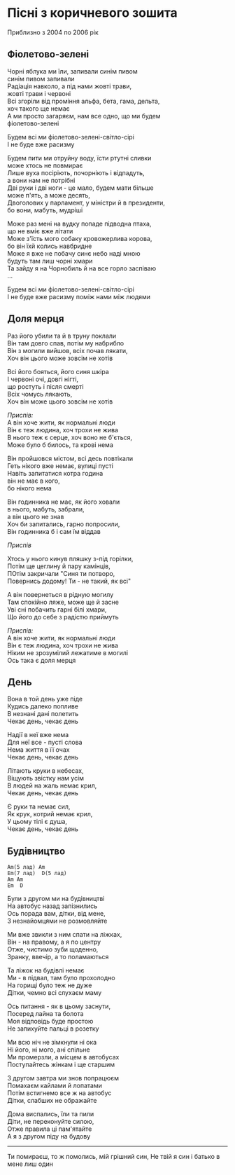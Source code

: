# Пісні з коричневого зошита

Приблизно з 2004 по 2006 рік

## Фіолетово-зелені

Чорні яблука ми їли, запивали синім пивом  
синім пивом запивали  
Радіація навколо, а під нами жовті трави,  
жовті трави і червоні  
Всі згоріли від проміння альфа, бета, гама, дельта,  
хоч такого ще немає  
А ми просто загаряєм, нам все одно, що ми будем  
фіолетово-зелені  
  
Будем всі ми фіолетово-зелені-світло-сірі  
І не буде вже расизму  
  
Будем пити ми отруйну воду, їсти ртутні сливки  
може хтось не повмирає  
Лише вуха посіріють, почорніють і відпадуть,  
а вони нам не потрібні  
Дві руки і дві ноги - це мало, будем мати більше  
може п'ять, а може десять,  
Двоголових у парламент, у міністри й в президенти,  
бо вони, мабуть, мудріші  
  
Може раз мені на вудку попаде підводна птаха,  
що не вміє вже літати  
Може з'їсть мого собаку кровожерлива корова,  
бо він їхй колись навбридне  
Може я вже не побачу синє небо наді мною  
будуть там лиш чорні хмари  
Та зайду я на Чорнобиль й на все горло заспіваю  
...  
  
Будем всі ми фіолетово-зелені-світло-сірі  
І не буде вже расизму поміж нами між людями  

## Доля мерця

Раз його убили та й в труну поклали  
Він там довго спав, потім му набрибло  
Він з могили вийшов, всіх почав лякати,  
Хоч він цього може зовсім не хотів  
  
Всі його бояться, його синя шкіра  
І червоні очі, довгі нігті,   
що ростуть і після смерті  
Всіх чомусь лякають,  
Хоч він може цього зовсім не хотів  
  
_Приспів:_  
А він хоче жити, як нормальні люди  
Він є теж людина, хоч трохи не жива  
В нього теж є серце, хоч воно не б'ється,  
Може було б билось, та крові нема  
  
Він пройшовся містом, всі десь повтікали  
Геть нікого вже немає, вулиці пусті  
Навіть запитатися котра година   
він не має в кого,   
бо нікого нема  
  
Він годинника не має, як його ховали  
в нього, мабуть, забрали,   
а він цього не знав  
Хоч би запитались, гарно попросили,  
Він годинника б і сам їм віддав  
  
_Приспів_  
  
Хтось у нього кинув пляшку з-під горілки,  
Потім ще цеглину й пару камінців,  
ПОтім закричали "Синя ти потворо,  
Повернись додому! Ти - не такий, як всі"  
  
А він повернеться в рідную могилу  
Там спокійно ляже, може ще й засне  
Уві сні побачить гарні білі хмари,  
Що його до себе з радістю приймуть  
  
_Приспів:_  
А він хоче жити, як нормальні люди  
Він є теж людина, хоч трохи не жива  
Ніким не зрозумілий лежатиме в могилі  
Ось така є доля мерця  
  
## День

Вона в той день уже піде  
Кудись далеко попливе  
В незнані дані полетить  
Чекає день, чекає день  
  
Надії в неї вже нема  
Для неї все - пусті слова  
Нема життя в її очах  
Чекає день, чекає день  
  
Літають круки в небесах,  
Віщують звістку нам усім  
В людей на жаль немає крил,  
Чекає день, чекає день  
  
Є руки та немає сил,  
Як крук, котрий немає крил,  
У цьому тілі є душа,  
Чекає день, чекає день  

## Будівництво

    Am(5 лад) Am
    Em(7 лад)  D(5 лад)
    Am Am
    Em  D

Були з другом ми на будівництві  
На автобус назад запізнились  
Ось порада вам, дітки, від мене,  
З незнайомцями не розмовляйте  
  
Ми вже звикли з ним спати на ліжках,  
Він - на правому, а я по центру  
Отже, чистимо зуби щоденно,  
Зранку, ввечір, а то поламаються  
  
Та ліжок на будівлі немає  
Ми - в підвал, там було прохолодно  
На горищі було теж не дуже  
Дітки, чемно всі слухаєм маму  
  
Ось питання - як в цьому заснути,  
Посеред лайна та болота  
Моя відповідь буде простою  
Не запихуйте пальці в розетку  
  
Ми всю ніч не зімкнули ні ока  
Ні його, ні мого, ані спільне  
Ми промерзли, а місцем в автобусах  
Поступайтесь жінкам і ще старшим  
  
З другом завтра ми знов попрацюєм  
Помахаєм кайлами й лопатами  
Потім встигнемо все ж на автобус  
Дітки, слабших не ображайте  
  
Дома виспались, їли та пили  
Діти, не переконуйте силою,  
Отже правила ці пам'ятайте  
А я з другом піду на будову

----

Ти помираєш, то ж помолись, мій грішний син,
Не твій я син і батько в мене лиш один


